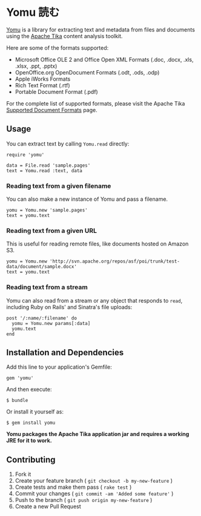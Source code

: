 # Yomu 読む
[Yomu](http://erol.github.com/yomu) is a library for extracting text and metadata from files and documents using the [Apache Tika](http://tika.apache.org/) content analysis toolkit.

Here are some of the formats supported:

- Microsoft Office OLE 2 and Office Open XML Formats (.doc, .docx, .xls, .xlsx,
  .ppt, .pptx)
- OpenOffice.org OpenDocument Formats (.odt, .ods, .odp)
- Apple iWorks Formats
- Rich Text Format (.rtf)
- Portable Document Format (.pdf)

For the complete list of supported formats, please visit the Apache Tika
[Supported Document Formats](http://tika.apache.org/0.9/formats.html) page.

## Usage

You can extract text by calling `Yomu.read` directly:

    require 'yomu'

    data = File.read 'sample.pages'
    text = Yomu.read :text, data

### Reading text from a given filename

You can also make a new instance of Yomu and pass a filename.

    yomu = Yomu.new 'sample.pages'
    text = yomu.text

### Reading text from a given URL

This is useful for reading remote files, like documents hosted on Amazon S3.

    yomu = Yomu.new 'http://svn.apache.org/repos/asf/poi/trunk/test-data/document/sample.docx'
    text = yomu.text

### Reading text from a stream

Yomu can also read from a stream or any object that responds to `read`, including Ruby on Rails' and Sinatra's file uploads:

    post '/:name/:filename' do
      yomu = Yomu.new params[:data]
      yomu.text
    end

## Installation and Dependencies

Add this line to your application's Gemfile:

    gem 'yomu'

And then execute:

    $ bundle

Or install it yourself as:

    $ gem install yomu

**Yomu packages the Apache Tika application jar and requires a working JRE for it to work.**

## Contributing

1. Fork it
2. Create your feature branch ( `git checkout -b my-new-feature` )
3. Create tests and make them pass ( `rake test` )
4. Commit your changes ( `git commit -am 'Added some feature'` )
5. Push to the branch ( `git push origin my-new-feature` )
6. Create a new Pull Request
